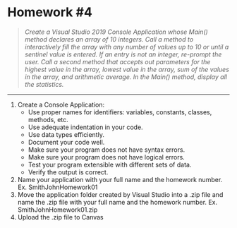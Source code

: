 # Homework #4

> _Create a Visual Studio 2019 Console Application  whose Main() method declares an array of  10 integers. Call a method to interactively fill the array with any number of values up to 10 or until a sentinel value is entered. If an entry is not an integer, re-prompt the user. Call a second method that accepts out parameters for the highest value in the array, lowest value in the array, sum of the values in the array, and arithmetic average. In the Main() method, display all the statistics._
***

1. Create a Console Application:
    * Use proper names for identifiers: variables, constants, classes, methods, etc.
    * Use adequate indentation in your code.
    * Use data types efficiently.
    * Document your code well.
    * Make sure your program does not have syntax errors.
    * Make sure your program does not have logical errors.
    * Test your program extensible with different sets of data.
    * Verify the output is correct.
2. Name your application with your full name and the homework number. Ex. SmithJohnHomework01
3. Move the application folder created by Visual Studio into a .zip file and name the .zip file with your full name and the homework number. Ex. SmithJohnHomework01.zip
4. Upload the .zip file to Canvas

